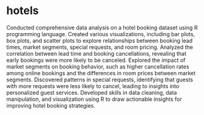 # hotels
Conducted comprehensive data analysis on a hotel booking dataset using R programming language.
Created various visualizations, including bar plots, box plots, and scatter plots to explore relationships between booking lead times, market segments, special requests, and room pricing.
Analyzed the correlation between lead time and booking cancellations, revealing that early bookings were more likely to be canceled.
Explored the impact of market segments on booking behavior, such as higher cancellation rates among online bookings and the differences in room prices between market segments.
Discovered patterns in special requests, identifying that guests with more requests were less likely to cancel, leading to insights into personalized guest services.
Developed skills in data cleaning, data manipulation, and visualization using R to draw actionable insights for improving hotel booking strategies.
